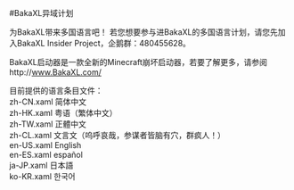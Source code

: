 #BakaXL异域计划

为BakaXL带来多国语言吧！
若您想要参与进BakaXL的多国语言计划，请您先加入BakaXL Insider Project，企鹅群：480455628。

BakaXL启动器是一款全新的Minecraft崩坏启动器，若要了解更多，请参阅http://www.BakaXL.com/

目前提供的语言条目文件：  
zh-CN.xaml 简体中文  
zh-HK.xaml 粤语（繁体中文）  
zh-TW.xaml 正體中文  
zh-CL.xaml 文言文（呜呼哀哉，参谋者皆脑有穴，群疯人！）  
en-US.xaml English  
en-ES.xaml español  
ja-JP.xaml 日本語
<br />ko-KR.xaml 한국어